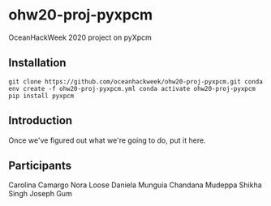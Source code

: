 # ohw20-proj-pyxpcm
OceanHackWeek 2020 project on pyXpcm

## Installation
`git clone https://github.com/oceanhackweek/ohw20-proj-pyxpcm.git
conda env create -f ohw20-proj-pyxpcm.yml
conda activate ohw20-proj-pyxpcm
pip install pyxpcm`

## Introduction
Once we've figured out what we're going to do, put it here.

## Participants
Carolina Camargo
Nora Loose
Daniela Munguia
Chandana Mudeppa
Shikha Singh
Joseph Gum
